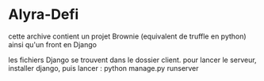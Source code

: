 # Alyra-Defi
cette archive contient un projet Brownie (equivalent de truffle en python) ainsi qu'un front en Django

les fichiers Django se trouvent dans le dossier client.
pour lancer le serveur, installer django, puis lancer :
python manage.py runserver
